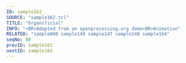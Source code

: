 ```yaml
---
ID: sample162
SOURCE: "sample162.tcl"
TITLE: "Organificial"
INFO: "<BR>Adapted from an openprocessing.org demo<BR>Animation"
RELATED: "sample008 sample140 sample147 sample148 sample164"
seqNo: 88
prevID: sample161
nextID: sample163
---
```

